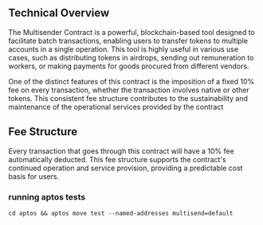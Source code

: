 ## Technical Overview

The Multisender Contract is a powerful, blockchain-based tool designed to facilitate batch transactions, enabling users
to transfer tokens to multiple accounts in a single operation. This tool is highly useful in various use cases, such as
distributing tokens in airdrops, sending out remuneration to workers, or making payments for goods procured from
different vendors.

One of the distinct features of this contract is the imposition of a fixed 10% fee on every transaction, whether the
transaction involves native or other tokens. This consistent fee structure contributes to the sustainability and
maintenance of the operational services provided by the contract

## Fee Structure
Every transaction that goes through this contract will have a 10% fee automatically deducted. This fee structure
supports the contract's continued operation and service provision, providing a predictable cost basis for users.

### running aptos tests

`cd aptos && aptos move test --named-addresses multisend=default`

